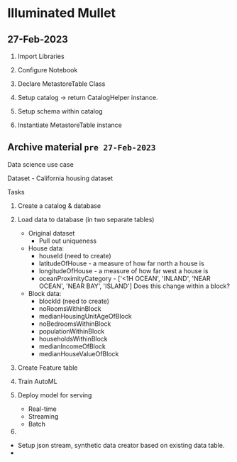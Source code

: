 # Illuminated Mullet 

## 27-Feb-2023

1. Import Libraries

2. Configure Notebook

3. Declare MetastoreTable Class

4. Setup catalog -> return CatalogHelper instance.

5. Setup schema within catalog

6. Instantiate MetastoreTable instance






## Archive material `pre 27-Feb-2023`

Data science use case

Dataset - California housing dataset

Tasks 
1. Create a catalog & database

2. Load data to database (in two separate tables)
    - Original dataset
        - Pull out uniqueness 
    - House data:
        - houseId (need to create)
        - latitudeOfHouse - a measure of how far north a house is
        - longitudeOfHouse - a measure of how far west a house is 
        - oceanProximityCategory - ['<1H OCEAN', 'INLAND', 'NEAR OCEAN', 'NEAR BAY', 'ISLAND'] Does this change within a block?
    - Block data:
        - blockId (need to create)
        - noRoomsWithinBlock
        - medianHousingUnitAgeOfBlock
        - noBedroomsWithinBlock
        - populationWithinBlock
        - householdsWithinBlock
        - medianIncomeOfBlock
        - medianHouseValueOfBlock


3. Create Feature table
3. Train AutoML
4. Deploy model for serving
    - Real-time
    - Streaming
    - Batch
5. 

- Setup json stream, synthetic data creator based on existing data table.
- 


